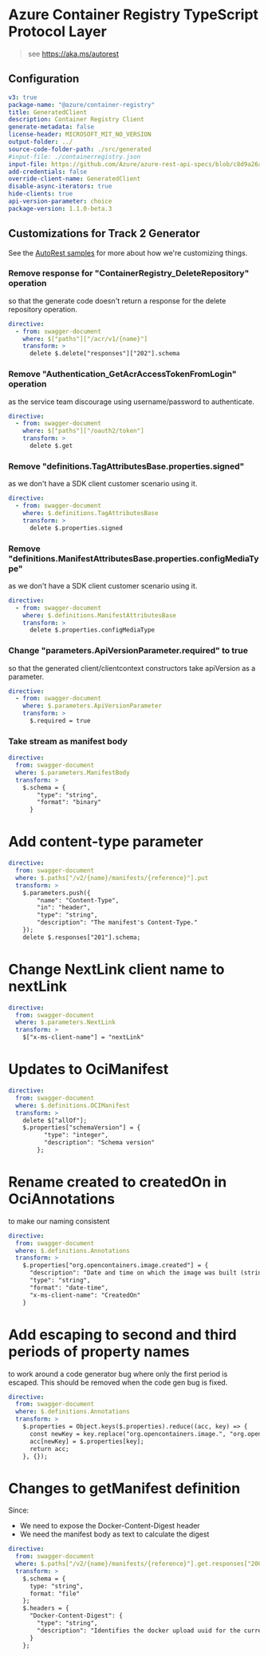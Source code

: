 # Azure Container Registry TypeScript Protocol Layer

> see https://aka.ms/autorest

## Configuration

```yaml
v3: true
package-name: "@azure/container-registry"
title: GeneratedClient
description: Container Registry Client
generate-metadata: false
license-header: MICROSOFT_MIT_NO_VERSION
output-folder: ../
source-code-folder-path: ./src/generated
#input-file: ./containerregistry.json
input-file: https://github.com/Azure/azure-rest-api-specs/blob/c8d9a26a2857828e095903efa72512cf3a76c15d/specification/containerregistry/data-plane/Azure.ContainerRegistry/stable/2021-07-01/containerregistry.json
add-credentials: false
override-client-name: GeneratedClient
disable-async-iterators: true
hide-clients: true
api-version-parameter: choice
package-version: 1.1.0-beta.3
```

## Customizations for Track 2 Generator

See the [AutoRest samples](https://github.com/Azure/autorest/tree/master/Samples/3b-custom-transformations)
for more about how we're customizing things.

### Remove response for "ContainerRegistry_DeleteRepository" operation

so that the generate code doesn't return a response for the delete repository operation.

```yaml
directive:
  - from: swagger-document
    where: $["paths"]["/acr/v1/{name}"]
    transform: >
      delete $.delete["responses"]["202"].schema
```

### Remove "Authentication_GetAcrAccessTokenFromLogin" operation

as the service team discourage using username/password to authenticate.

```yaml
directive:
  - from: swagger-document
    where: $["paths"]["/oauth2/token"]
    transform: >
      delete $.get
```

### Remove "definitions.TagAttributesBase.properties.signed"

as we don't have a SDK client customer scenario using it.

```yaml
directive:
  - from: swagger-document
    where: $.definitions.TagAttributesBase
    transform: >
      delete $.properties.signed
```

### Remove "definitions.ManifestAttributesBase.properties.configMediaType"

as we don't have a SDK client customer scenario using it.

```yaml
directive:
  - from: swagger-document
    where: $.definitions.ManifestAttributesBase
    transform: >
      delete $.properties.configMediaType
```

### Change "parameters.ApiVersionParameter.required" to true

so that the generated client/clientcontext constructors take apiVersion as a parameter.

```yaml
directive:
  - from: swagger-document
    where: $.parameters.ApiVersionParameter
    transform: >
      $.required = true
```

### Take stream as manifest body

```yaml
directive:
  from: swagger-document
  where: $.parameters.ManifestBody
  transform: >
    $.schema = {
        "type": "string",
        "format": "binary"
      }
```

# Add content-type parameter

```yaml
directive:
  from: swagger-document
  where: $.paths["/v2/{name}/manifests/{reference}"].put
  transform: >
    $.parameters.push({
        "name": "Content-Type",
        "in": "header",
        "type": "string",
        "description": "The manifest's Content-Type."
    });
    delete $.responses["201"].schema;
```

# Change NextLink client name to nextLink

```yaml
directive:
  from: swagger-document
  where: $.parameters.NextLink
  transform: >
    $["x-ms-client-name"] = "nextLink"
```

# Updates to OciManifest

```yaml
directive:
  from: swagger-document
  where: $.definitions.OCIManifest
  transform: >
    delete $["allOf"];
    $.properties["schemaVersion"] = {
          "type": "integer",
          "description": "Schema version"
        };
```

# Rename created to createdOn in OciAnnotations

to make our naming consistent

```yaml
directive:
  from: swagger-document
  where: $.definitions.Annotations
  transform: >
    $.properties["org.opencontainers.image.created"] = {
      "description": "Date and time on which the image was built (string, date-time as defined by https://tools.ietf.org/html/rfc3339#section-5.6)",
      "type": "string",
      "format": "date-time",
      "x-ms-client-name": "CreatedOn"
    }
```

# Add escaping to second and third periods of property names

to work around a code generator bug where only the first period is escaped.
This should be removed when the code gen bug is fixed.

```yaml
directive:
  from: swagger-document
  where: $.definitions.Annotations
  transform: >
    $.properties = Object.keys($.properties).reduce((acc, key) => {
      const newKey = key.replace("org.opencontainers.image.", "org.opencontainers\\.image\\.");
      acc[newKey] = $.properties[key];
      return acc;
    }, {});
```

# Changes to getManifest definition

Since:

- We need to expose the Docker-Content-Digest header
- We need the manifest body as text to calculate the digest

```yaml
directive:
  from: swagger-document
  where: $.paths["/v2/{name}/manifests/{reference}"].get.responses["200"]
  transform: >
    $.schema = {
      type: "string",
      format: "file"
    };
    $.headers = {
      "Docker-Content-Digest": {
        "type": "string",
        "description": "Identifies the docker upload uuid for the current request."
      }
    };
```
